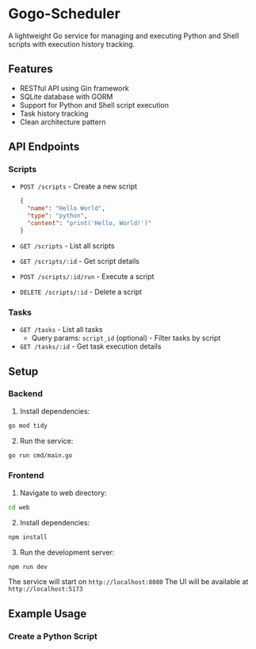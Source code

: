 # Gogo-Scheduler

A lightweight Go service for managing and executing Python and Shell scripts with execution history tracking.

## Features

- RESTful API using Gin framework
- SQLite database with GORM
- Support for Python and Shell script execution
- Task history tracking
- Clean architecture pattern

## API Endpoints

### Scripts

- `POST /scripts` - Create a new script
  ```json
  {
    "name": "Hello World",
    "type": "python",
    "content": "print('Hello, World!')"
  }
  ```

- `GET /scripts` - List all scripts
- `GET /scripts/:id` - Get script details
- `POST /scripts/:id/run` - Execute a script
- `DELETE /scripts/:id` - Delete a script

### Tasks

- `GET /tasks` - List all tasks
  - Query params: `script_id` (optional) - Filter tasks by script
- `GET /tasks/:id` - Get task execution details

## Setup

### Backend
1. Install dependencies:
```bash
go mod tidy
```

2. Run the service:
```bash
go run cmd/main.go
```

### Frontend
1. Navigate to web directory:
```bash
cd web
```

2. Install dependencies:
```bash
npm install
```

3. Run the development server:
```bash
npm run dev
```

The service will start on `http://localhost:8080`
The UI will be available at `http://localhost:5173`

## Example Usage

### Create a Python Script
```
